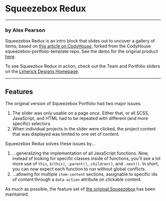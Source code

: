 # Squeezebox Redux

---
### by Alex Pearson
Squeezebox Redux is an intro block that slides out to uncover a gallery of items, based on
[this article on CodyHouse](http://codyhouse.co/gem/squeezebox-portfolio-template/), forked from the CodyHouse squeezebox-portfolio-template repo. See the demo for the original product [here](http://codyhouse.co/demo/squeezebox-portfolio-template/index.html).

To see Squeezbox Redux in action, check out the Team and Portfolio sliders on the [Limerick Designs Homepage](http://limerickdesigns.com).

 -------

## Features

The original version of Squeezebox Portfolio had two major issues:

1. The slider was only usable on a page *once*. Either that, or all SCSS, JavaScript, and HTML had to be repeated with different (and more specific) selectors.
2. When individual projects in the slider were clicked, the project content that was displayed was limited to one set of content.

Squeezebox Redux solves these issues by...

1. ...generalizing the implementation of all JavaScript functions. Now, instead of looking for specific classes inside of functions, you'll see a lot more use of `this`, `$(this)`, `.parent()`,`.children()`, and `.next()`. In short, you can now expect each function to run without global conflicts.
2. ...allowing for multiple `item-content` sections, assignable to specific ids of content through a `data-action` attribute on clickable content.

As much as possible, the feature set of [the original Squeezebox](http://codyhouse.co/gem/squeezebox-portfolio-template/) has been maintained.
